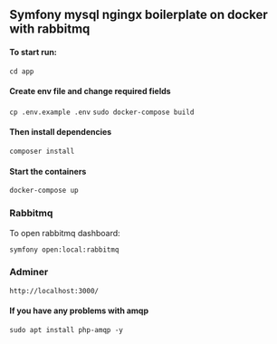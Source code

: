 
## Symfony mysql ngingx boilerplate on docker with rabbitmq
#### To start run:
```cd app```
#### Create env file and change required fields 
```cp .env.example .env```
```sudo docker-compose build```
#### Then install dependencies
```composer install```
#### Start the containers
```docker-compose up```

### Rabbitmq
To open rabbitmq dashboard:
``````
symfony open:local:rabbitmq
``````

### Adminer
```http://localhost:3000/```

#### If you have any problems with amqp
```sudo apt install php-amqp -y```